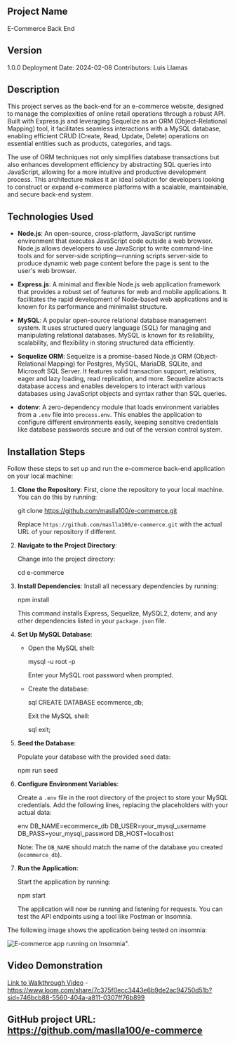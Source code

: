## Project Name

E-Commerce Back End



## Version

1.0.0 Deployment Date: 2024-02-08 Contributors: Luis Llamas



## Description

This project serves as the back-end for an e-commerce website, designed to manage the complexities of online retail operations through a robust API. Built with Express.js and leveraging Sequelize as an ORM (Object-Relational Mapping) tool, it facilitates seamless interactions with a MySQL database, enabling efficient CRUD (Create, Read, Update, Delete) operations on essential entities such as products, categories, and tags.

The use of ORM techniques not only simplifies database transactions but also enhances development efficiency by abstracting SQL queries into JavaScript, allowing for a more intuitive and productive development process. This architecture makes it an ideal solution for developers looking to construct or expand e-commerce platforms with a scalable, maintainable, and secure back-end system.



## Technologies Used

- **Node.js**: An open-source, cross-platform, JavaScript runtime environment that executes JavaScript code outside a web browser. Node.js allows developers to use JavaScript to write command-line tools and for server-side scripting—running scripts server-side to produce dynamic web page content before the page is sent to the user's web browser.

- **Express.js**: A minimal and flexible Node.js web application framework that provides a robust set of features for web and mobile applications. It facilitates the rapid development of Node-based web applications and is known for its performance and minimalist structure.

- **MySQL**: A popular open-source relational database management system. It uses structured query language (SQL) for managing and manipulating relational databases. MySQL is known for its reliability, scalability, and flexibility in storing structured data efficiently.

- **Sequelize ORM**: Sequelize is a promise-based Node.js ORM (Object-Relational Mapping) for Postgres, MySQL, MariaDB, SQLite, and Microsoft SQL Server. It features solid transaction support, relations, eager and lazy loading, read replication, and more. Sequelize abstracts database access and enables developers to interact with various databases using JavaScript objects and syntax rather than SQL queries.

- **dotenv**: A zero-dependency module that loads environment variables from a `.env` file into `process.env`. This enables the application to configure different environments easily, keeping sensitive credentials like database passwords secure and out of the version control system.



## Installation Steps

Follow these steps to set up and run the e-commerce back-end application on your local machine:

1. **Clone the Repository**: First, clone the repository to your local machine. You can do this by running:


   git clone https://github.com/maslla100/e-commerce.git


   Replace `https://github.com/maslla100/e-commerce.git` with the actual URL of your repository if different.

2. **Navigate to the Project Directory**:

   Change into the project directory:


   cd e-commerce


3. **Install Dependencies**: Install all necessary dependencies by running:


   npm install
   

   This command installs Express, Sequelize, MySQL2, dotenv, and any other dependencies listed in your `package.json` file.

4. **Set Up MySQL Database**:

   - Open the MySQL shell:


     mysql -u root -p
     

     Enter your MySQL root password when prompted.

   - Create the database:

     sql
     CREATE DATABASE ecommerce_db;
     

     Exit the MySQL shell:

     sql
     exit;
     

5. **Seed the Database**:

   Populate your database with the provided seed data:


   npm run seed
   

6. **Configure Environment Variables**:

   Create a `.env` file in the root directory of the project to store your MySQL credentials. Add the following lines, replacing the placeholders with your actual data:

   env
   DB_NAME=ecommerce_db
   DB_USER=your_mysql_username
   DB_PASS=your_mysql_password
   DB_HOST=localhost
   

   Note: The `DB_NAME` should match the name of the database you created (`ecommerce_db`).

7. **Run the Application**:

   Start the application by running:


   npm start
   

   The application will now be running and listening for requests. You can test the API endpoints using a tool like Postman or Insomnia.



The following image shows the application being tested on insomnia:

![E-commerce app running on Insomnia".](sample.png)

## Video Demonstration
[Link to Walkthrough Video](#) - https://www.loom.com/share/7c375f0ecc3443e6b9de2ac94750d51b?sid=746bcb88-5560-404a-a811-0307ff76b899

## GitHub project URL: https://github.com/maslla100/e-commerce






